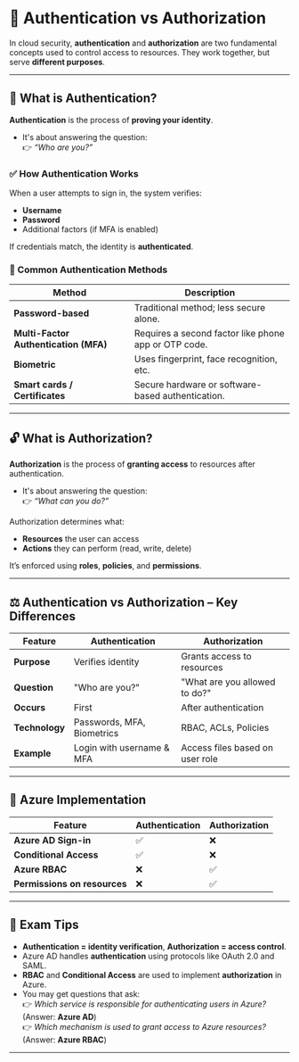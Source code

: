 # 🔐 Authentication vs Authorization

In cloud security, **authentication** and **authorization** are two fundamental concepts used to control access to resources. They work together, but serve **different purposes**.

---

## 🧾 What is Authentication?

**Authentication** is the process of **proving your identity**.

- It's about answering the question:  
  👉 *“Who are you?”*

### ✅ How Authentication Works

When a user attempts to sign in, the system verifies:
- **Username**
- **Password**
- Additional factors (if MFA is enabled)

If credentials match, the identity is **authenticated**.

### 🔑 Common Authentication Methods

| Method                          | Description |
|----------------------------------|-------------|
| **Password-based**               | Traditional method; less secure alone. |
| **Multi-Factor Authentication (MFA)** | Requires a second factor like phone app or OTP code. |
| **Biometric**                    | Uses fingerprint, face recognition, etc. |
| **Smart cards / Certificates**   | Secure hardware or software-based authentication. |

---

## 🔓 What is Authorization?

**Authorization** is the process of **granting access** to resources after authentication.

- It's about answering the question:  
  👉 *“What can you do?”*

Authorization determines what:
- **Resources** the user can access
- **Actions** they can perform (read, write, delete)

It’s enforced using **roles**, **policies**, and **permissions**.

---

## ⚖️ Authentication vs Authorization – Key Differences

| Feature            | Authentication              | Authorization                  |
|--------------------|------------------------------|---------------------------------|
| **Purpose**         | Verifies identity            | Grants access to resources      |
| **Question**        | "Who are you?"               | "What are you allowed to do?"   |
| **Occurs**          | First                        | After authentication            |
| **Technology**      | Passwords, MFA, Biometrics   | RBAC, ACLs, Policies            |
| **Example**         | Login with username & MFA    | Access files based on user role |

---

## 🔐 Azure Implementation

| Feature                      | Authentication | Authorization |
|------------------------------|----------------|---------------|
| **Azure AD Sign-in**         | ✅              | ❌             |
| **Conditional Access**       | ✅              | ❌             |
| **Azure RBAC**               | ❌              | ✅             |
| **Permissions on resources** | ❌              | ✅             |

---

## 📝 Exam Tips

- **Authentication = identity verification**, **Authorization = access control**.
- Azure AD handles **authentication** using protocols like OAuth 2.0 and SAML.
- **RBAC** and **Conditional Access** are used to implement **authorization** in Azure.
- You may get questions that ask:  
  👉 *Which service is responsible for authenticating users in Azure?* (Answer: **Azure AD**)  
  👉 *Which mechanism is used to grant access to Azure resources?* (Answer: **Azure RBAC**)

---